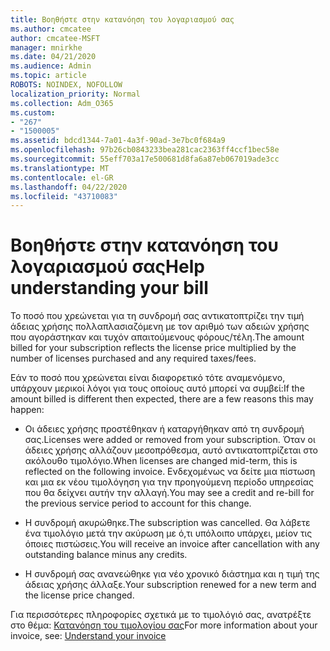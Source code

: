 ```yaml
---
title: Βοηθήστε στην κατανόηση του λογαριασμού σας
ms.author: cmcatee
author: cmcatee-MSFT
manager: mnirkhe
ms.date: 04/21/2020
ms.audience: Admin
ms.topic: article
ROBOTS: NOINDEX, NOFOLLOW
localization_priority: Normal
ms.collection: Adm_O365
ms.custom:
- "267"
- "1500005"
ms.assetid: bdcd1344-7a01-4a3f-90ad-3e7bc0f684a9
ms.openlocfilehash: 97b26cb0843233bea281cac2363ff4ccf1bec58e
ms.sourcegitcommit: 55eff703a17e500681d8fa6a87eb067019ade3cc
ms.translationtype: MT
ms.contentlocale: el-GR
ms.lasthandoff: 04/22/2020
ms.locfileid: "43710083"
---
```

# <a name="help-understanding-your-bill"></a><span data-ttu-id="64c9a-102">Βοηθήστε στην κατανόηση του λογαριασμού σας</span><span class="sxs-lookup"><span data-stu-id="64c9a-102">Help understanding your bill</span></span>

<span data-ttu-id="64c9a-103">Το ποσό που χρεώνεται για τη συνδρομή σας αντικατοπτρίζει την τιμή άδειας χρήσης πολλαπλασιαζόμενη με τον αριθμό των αδειών χρήσης που αγοράστηκαν και τυχόν απαιτούμενους φόρους/τέλη.</span><span class="sxs-lookup"><span data-stu-id="64c9a-103">The amount billed for your subscription reflects the license price multiplied by the number of licenses purchased and any required taxes/fees.</span></span>
  
<span data-ttu-id="64c9a-104">Εάν το ποσό που χρεώνεται είναι διαφορετικό τότε αναμενόμενο, υπάρχουν μερικοί λόγοι για τους οποίους αυτό μπορεί να συμβεί:</span><span class="sxs-lookup"><span data-stu-id="64c9a-104">If the amount billed is different then expected, there are a few reasons this may happen:</span></span>
  
- <span data-ttu-id="64c9a-105">Οι άδειες χρήσης προστέθηκαν ή καταργήθηκαν από τη συνδρομή σας.</span><span class="sxs-lookup"><span data-stu-id="64c9a-105">Licenses were added or removed from your subscription.</span></span> <span data-ttu-id="64c9a-106">Όταν οι άδειες χρήσης αλλάζουν μεσοπρόθεσμα, αυτό αντικατοπτρίζεται στο ακόλουθο τιμολόγιο.</span><span class="sxs-lookup"><span data-stu-id="64c9a-106">When licenses are changed mid-term, this is reflected on the following invoice.</span></span> <span data-ttu-id="64c9a-107">Ενδεχομένως να δείτε μια πίστωση και μια εκ νέου τιμολόγηση για την προηγούμενη περίοδο υπηρεσίας που θα δείχνει αυτήν την αλλαγή.</span><span class="sxs-lookup"><span data-stu-id="64c9a-107">You may see a credit and re-bill for the previous service period to account for this change.</span></span>

- <span data-ttu-id="64c9a-108">Η συνδρομή ακυρώθηκε.</span><span class="sxs-lookup"><span data-stu-id="64c9a-108">The subscription was cancelled.</span></span> <span data-ttu-id="64c9a-109">Θα λάβετε ένα τιμολόγιο μετά την ακύρωση με ό,τι υπόλοιπο υπάρχει, μείον τις όποιες πιστώσεις.</span><span class="sxs-lookup"><span data-stu-id="64c9a-109">You will receive an invoice after cancellation with any outstanding balance minus any credits.</span></span>

- <span data-ttu-id="64c9a-110">Η συνδρομή σας ανανεώθηκε για νέο χρονικό διάστημα και η τιμή της άδειας χρήσης άλλαξε.</span><span class="sxs-lookup"><span data-stu-id="64c9a-110">Your subscription renewed for a new term and the license price changed.</span></span>

<span data-ttu-id="64c9a-111">Για περισσότερες πληροφορίες σχετικά με το τιμολόγιό σας, ανατρέξτε στο θέμα: [Κατανόηση του τιμολογίου σας](https://docs.microsoft.com/office365/admin/subscriptions-and-billing/understand-your-invoice)</span><span class="sxs-lookup"><span data-stu-id="64c9a-111">For more information about your invoice, see: [Understand your invoice](https://docs.microsoft.com/office365/admin/subscriptions-and-billing/understand-your-invoice)</span></span>